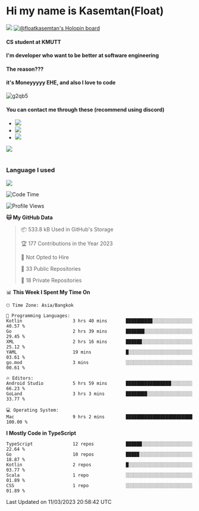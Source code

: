 # Hi my name is Kasemtan(Float)
![](https://64.media.tumblr.com/9c2a8f831efe8da556ffbf89cebb52c9/b86c1ab833a37e32-93/s1280x1920/d000dc22f75df64be2bc150f5fa69c4f6df6bb07.gifv)
[![@floatkasemtan's Holopin board](https://holopin.me/floatkasemtan)](https://holopin.io/@floatkasemtan)
#### CS student at KMUTT
#### I'm developer who want to be better at software engineering
#### The reason???
#### it's Moneyyyyy EHE, and also I love to code
![g2qb5](https://user-images.githubusercontent.com/69688279/175812510-9235eaf7-72f7-40d3-b163-56efa9aa5c6b.gif)

#### You can contact me through these (recommend using discord)
- [![](https://img.shields.io/badge/Discord-5865F2?logo=Discord&logoColor=white)](https://discordapp.com/users/278155096225742848)
- [![](https://img.shields.io/badge/Facebook-1877F2?logo=facebook&logoColor=white)](https://www.facebook.com/float.teavasirichokchai/)
- [![](https://img.shields.io/badge/linkedin-0A66C2?logo=linkedin&logoColor=white)](https://www.linkedin.com/in/kasemtan-teavasirichokchai-975531227/)

[![](https://github-readme-stats.vercel.app/api?username=FloatKasemtan&show_icons=true&theme=nightowl)]()
#
### Language I used
[![](https://github-readme-stats.vercel.app/api/top-langs/?username=FloatKasemtan&layout=compact&theme=nightowl)]()
<!--START_SECTION:waka-->
![Code Time](http://img.shields.io/badge/Code%20Time-1%2C015%20hrs%2018%20mins-blue)

![Profile Views](http://img.shields.io/badge/Profile%20Views-6-blue)

**🐱 My GitHub Data** 

> 📦 533.8 kB Used in GitHub's Storage 
 > 
> 🏆 177 Contributions in the Year 2023
 > 
> 🚫 Not Opted to Hire
 > 
> 📜 33 Public Repositories 
 > 
> 🔑 18 Private Repositories 
 > 
📊 **This Week I Spent My Time On** 

```text
🕑︎ Time Zone: Asia/Bangkok

💬 Programming Languages: 
Kotlin                   3 hrs 40 mins       ██████████░░░░░░░░░░░░░░░   40.57 % 
Go                       2 hrs 39 mins       ███████░░░░░░░░░░░░░░░░░░   29.45 % 
XML                      2 hrs 16 mins       ██████░░░░░░░░░░░░░░░░░░░   25.12 % 
YAML                     19 mins             █░░░░░░░░░░░░░░░░░░░░░░░░   03.61 % 
go.mod                   3 mins              ░░░░░░░░░░░░░░░░░░░░░░░░░   00.61 % 

🔥 Editors: 
Android Studio           5 hrs 59 mins       █████████████████░░░░░░░░   66.23 % 
GoLand                   3 hrs 3 mins        ████████░░░░░░░░░░░░░░░░░   33.77 % 

💻 Operating System: 
Mac                      9 hrs 2 mins        █████████████████████████   100.00 % 
```

**I Mostly Code in TypeScript** 

```text
TypeScript               12 repos            ██████░░░░░░░░░░░░░░░░░░░   22.64 % 
Go                       10 repos            █████░░░░░░░░░░░░░░░░░░░░   18.87 % 
Kotlin                   2 repos             █░░░░░░░░░░░░░░░░░░░░░░░░   03.77 % 
Scala                    1 repo              ░░░░░░░░░░░░░░░░░░░░░░░░░   01.89 % 
CSS                      1 repo              ░░░░░░░░░░░░░░░░░░░░░░░░░   01.89 % 
```




 Last Updated on 11/03/2023 20:58:42 UTC
<!--END_SECTION:waka-->
<!--
**FloatKasemtan/FloatKasemtan** is a ✨ _special_ ✨ repository because its `README.md` (this file) appears on your GitHub profile.

Here are some ideas to get you started:

- 🔭 I’m currently working on ...
- 🌱 I’m currently learning ...
- 👯 I’m looking to collaborate on ...
- 🤔 I’m looking for help with ...
- 💬 Ask me about ...
- 📫 How to reach me: ...
- 😄 Pronouns: ...
- ⚡ Fun fact: ...
-->
